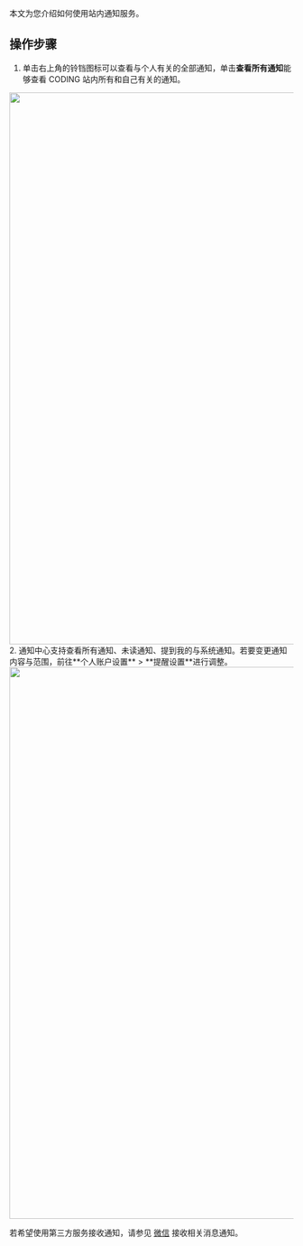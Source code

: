 本文为您介绍如何使用站内通知服务。

## 操作步骤
1. 单击右上角的铃铛图标可以查看与个人有关的全部通知，单击**查看所有通知**能够查看 CODING 站内所有和自己有关的通知。
<img style="width:978px; max-width: inherit;" src="https://qcloudimg.tencent-cloud.cn/raw/23d73b6d2971b19d085e42d40c193591.png" />
2. 通知中心支持查看所有通知、未读通知、提到我的与系统通知。若要变更通知内容与范围，前往**个人账户设置** > **提醒设置**进行调整。
<img style="width:978px; max-width: inherit;" src="https://qcloudimg.tencent-cloud.cn/raw/59a8cd4305d92b789ebbfaa75a078d65.png" />

若希望使用第三方服务接收通知，请参见 [微信](/docs/admin/message/third-party/wechat.html) 接收相关消息通知。
